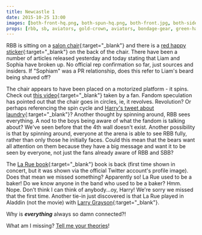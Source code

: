 ```yaml
---
title: Newcastle 1
date: 2015-10-25 13:00
images: [both-front-hq.png, both-spun-hq.png, both-front.jpg, both-side.jpg, both-sbb.jpg]
props: [rbb, sb, aviators, gold-crown, aviators, bondage-gear, green-happy-sticker, book, danny-la-rue, blue-happy-sticker, red-happy-sticker, salon-chair, heeled-black-boots, leather-chaps, harley-jacket, jewelry-box-chair]
---
```

RBB is sitting on a [salon chair]({{site.baseurl}}props/salon-chair){:target="_blank"} and there is a [red happy sticker]({{site.baseurl}}props/red-happy-sticker){:target="_blank"} on the back of the chair. There have been a number of articles released yesterday and today stating that Liam and Sophia have broken up. No official rep confirmation so far, just sources and insiders. If "Sophiam" was a PR relationship, does this refer to Liam's beard being shaved off?

The chair appears to have been placed on a motorized platform - it spins. Check out [this video](https://twitter.com/darksty1es/status/658357589961494528){:target="_blank"} taken by a fan. Fandom speculation has pointed out that the chair goes in circles, ie, it revolves. Revolution? Or perhaps referencing the spin cycle and [Harry's tweet about laundry](https://twitter.com/Harry_Styles/status/503271463408111616){:target="_blank"}? Another thought by spinning around, RBB sees everything. A nod to the boys being aware of what the fandom is talking about? We've seen before that the 4th wall doesn't exist. Another possibility is that by spinning around, everyone at the arena is able to see RBB fully, rather than only those he initially faces. Could this mean that the bears want all attention on them because they have a big message and want it to be seen by everyone, not just the fans already aware of RBB and SBB?

The [La Rue book]({{site.baseurl}}props/danny-la-rue){:target="_blank"} book is back (first time shown in concert, but it was shown via the official Twitter account's profile image). Does that mean we missed something? Apparently so! La Rue used to be a baker! Do we know anyone in the band who used to be a baker? Hmm. Nope. Don't think I can think of anybody...oy, Harry! We're sorry we missed that the first time. Another tie-in just discovered is that La Rue played in Aladdin (not the movie) with [Larry Grayson]({{site.baseurl}}props/larry-grayson){:target="_blank"}.

Why is ***everything*** always so damn connected?!

What am I missing? [Tell me your theories]({{site.baseurl}}contribute)!
